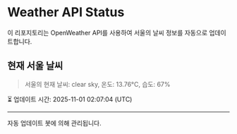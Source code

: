 
# Weather API Status

이 리포지토리는 OpenWeather API를 사용하여 서울의 날씨 정보를 자동으로 업데이트합니다.

## 현재 서울 날씨
> 서울의 현재 날씨: clear sky, 온도: 13.76°C, 습도: 67%

⏳ 업데이트 시간: 2025-11-01 02:07:04 (UTC)

---
자동 업데이트 봇에 의해 관리됩니다.
